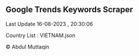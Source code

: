 

## Google Trends Keywords Scraper 
 
Last Update 16-08-2023 , 20:30:06

Country List :
VIETNAM.json



© Abdul Muttaqin 
